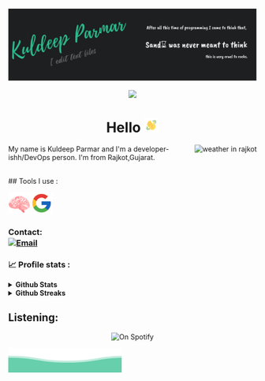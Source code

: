![Header](./img/header.svg "Header")

<p align="center">
<img align="center" src="https://sugary-forested-emu.glitch.me/count.svg" width="250px">
</p>

<h1 align="center" >Hello <img src="./img/wave.gif" width="30px"></h1>

<img align="right" alt="weather in rajkot" src="https://weather-icon.journeyad.repl.co/@rajkot?v=1">

My name is Kuldeep Parmar and I'm a developer-ishh/DevOps person. I'm from Rajkot,Gujarat.

<br />
## Tools I use :

<img align="left" src="./img/brain.png" width="45px" /> <img src="./img/google.png" width="45px"/>

### Contact: <br /> <a href="mailto:hi@kuldeep.tech"> <img align="center" alt="Email" src="https://img.shields.io/badge/email-Kuldeep-2a8?style=flat-square&logo=gmail&logoColor=white"></a>

### 📈 Profile stats :

<details>
<summary><b> Github Stats</b></summary>
	<br />
	<img height="180em" src="https://github-readme-stats.vercel.app/api?username=coldter&show_icons=true&title_color=fff&icon_color=79ff97&text_color=9f9f9f&bg_color=151515"/>
	<br />
	<img height="180em" src="https://github-readme-stats.vercel.app/api/top-langs/?username=coldter&exclude_repo=KNN-Image-Classification&show_icons=true&hide_border=true&layout=compact&langs_count=8&text_color=9f9f9f&bg_color=151515"/>
</details>

<details>	
	<summary><b> Github Streaks</b></summary>
	<br />
	<img height="180em" src="https://github-readme-streak-stats.herokuapp.com/?user=coldter&hide_border=true" />
</details>

## Listening:
<p align="center">
<img src="https://spotify-readme-kuldeep.vercel.app/api/spotify?background_color=0d1117&border_color=ffffff" alt="On Spotify">
</p>



![alt](./img/bottom_header.svg)